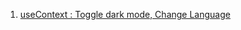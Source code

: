 1. [useContext : Toggle dark mode, Change Language](https://codesandbox.io/s/27feb-usecontext-s1fhc8)
